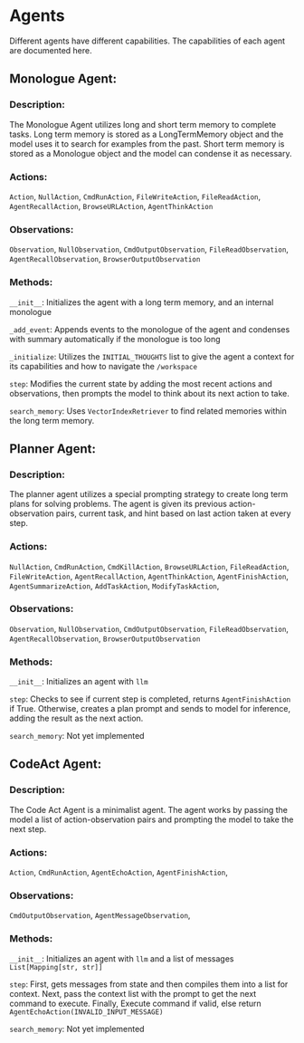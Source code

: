 # Agents

Different agents have different capabilities. The capabilities of each agent are documented here.

## Monologue Agent:

### Description:

The Monologue Agent utilizes long and short term memory to complete tasks.
Long term memory is stored as a LongTermMemory object and the model uses it to search for examples from the past.
Short term memory is stored as a Monologue object and the model can condense it as necessary.

### Actions:

`Action`,
`NullAction`,
`CmdRunAction`,
`FileWriteAction`,
`FileReadAction`,
`AgentRecallAction`,
`BrowseURLAction`,
`AgentThinkAction`

### Observations:

`Observation`,
`NullObservation`,
`CmdOutputObservation`,
`FileReadObservation`,
`AgentRecallObservation`,
`BrowserOutputObservation`

### Methods:

`__init__`: Initializes the agent with a long term memory, and an internal monologue

`_add_event`: Appends events to the monologue of the agent and condenses with summary automatically if the monologue is too long

`_initialize`: Utilizes the `INITIAL_THOUGHTS` list to give the agent a context for its capabilities and how to navigate the `/workspace`

`step`: Modifies the current state by adding the most recent actions and observations, then prompts the model to think about its next action to take.

`search_memory`: Uses `VectorIndexRetriever` to find related memories within the long term memory.

## Planner Agent:

### Description:

The planner agent utilizes a special prompting strategy to create long term plans for solving problems.
The agent is given its previous action-observation pairs, current task, and hint based on last action taken at every step.

### Actions:

`NullAction`,
`CmdRunAction`,
`CmdKillAction`,
`BrowseURLAction`,
`FileReadAction`,
`FileWriteAction`,
`AgentRecallAction`,
`AgentThinkAction`,
`AgentFinishAction`,
`AgentSummarizeAction`,
`AddTaskAction`,
`ModifyTaskAction`,

### Observations:

`Observation`,
`NullObservation`,
`CmdOutputObservation`,
`FileReadObservation`,
`AgentRecallObservation`,
`BrowserOutputObservation`

### Methods:

`__init__`: Initializes an agent with `llm`

`step`: Checks to see if current step is completed, returns `AgentFinishAction` if True. Otherwise, creates a plan prompt and sends to model for inference, adding the result as the next action.

`search_memory`: Not yet implemented

## CodeAct Agent:

### Description:

The Code Act Agent is a minimalist agent. The agent works by passing the model a list of action-observation pairs and prompting the model to take the next step.

### Actions:

`Action`,
`CmdRunAction`,
`AgentEchoAction`,
`AgentFinishAction`,

### Observations:

`CmdOutputObservation`,
`AgentMessageObservation`,

### Methods:

`__init__`: Initializes an agent with `llm` and a list of messages `List[Mapping[str, str]]`

`step`: First, gets messages from state and then compiles them into a list for context. Next, pass the context list with the prompt to get the next command to execute. Finally, Execute command if valid, else return `AgentEchoAction(INVALID_INPUT_MESSAGE)`

`search_memory`: Not yet implemented
